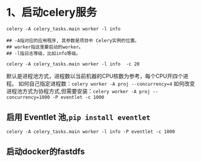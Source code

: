 # 1、启动celery服务
```ssh
celery -A celery_tasks.main worker -l info  

## -A指对应的应用程序, 其参数是项目中 Celery实例的位置。
## worker指这里要启动的worker。
## -l指日志等级，比如info等级。
```


`celery -A celery_tasks.main worker -l info  -c 20`

默认是进程池方式，进程数以当前机器的CPU核数为参考，每个CPU开四个进程。
如何自己指定进程数：`celery worker -A proj --concurrency=4`
如何改变进程池方式为协程方式,但需要安装：`celery worker -A proj --concurrency=1000 -P eventlet -c 1000`

## 启用 Eventlet 池,`pip install eventlet`
```
celery -A celery_tasks.main worker -l info -P eventlet -c 1000
```

## 启动docker的fastdfs
